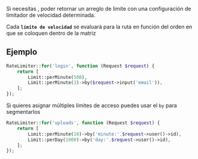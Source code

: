 Si necesitas , poder retornar un arreglo de limite con una configuración de limitador de velocidad determinada.

Cada **`límite de velocidad`** se evaluará para la ruta en función del orden en que se coloquen dentro de la matriz

## Ejemplo

```php
RateLimiter::for('login', function (Request $request) {
    return [
        Limit::perMinute(500),
        Limit::perMinute(3)->by($request->input('email')),
    ];
});
```

Si quieres asignar múltiples límites de acceso puedes usar el `by` para segmentarlos

```php
RateLimiter::for('uploads', function (Request $request) {
    return [
        Limit::perMinute(10)->by('minute:'.$request->user()->id),
        Limit::perDay(1000)->by('day:'.$request->user()->id),
    ];
});
```
